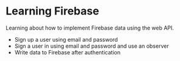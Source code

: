# Learning Firebase
Learning about how to implement Firebase data using the web API.
- Sign up a user using email and password
- Sign a user in using email and password and use an observer
- Write data to Firebase after authentication

